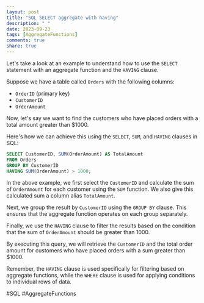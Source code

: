 ```yaml
---
layout: post
title: "SQL SELECT aggregate with having"
description: " "
date: 2023-09-23
tags: [AggregateFunctions]
comments: true
share: true
---
```


Let's take a look at an example to understand how to use the `SELECT` statement with an aggregate function and the `HAVING` clause.

Suppose we have a table called `Orders` with the following columns:

- `OrderID` (primary key)
- `CustomerID`
- `OrderAmount`

Now, let's say we want to find the customers who have placed orders with a total amount greater than $1000.

Here's how we can achieve this using the `SELECT`, `SUM`, and `HAVING` clauses in SQL:

```sql
SELECT CustomerID, SUM(OrderAmount) AS TotalAmount
FROM Orders
GROUP BY CustomerID
HAVING SUM(OrderAmount) > 1000;
```

In the above example, we first select the `CustomerID` and calculate the sum of `OrderAmount` for each customer using the `SUM` function. We also give this calculated sum a column alias `TotalAmount`.

Next, we group the result by `CustomerID` using the `GROUP BY` clause. This ensures that the aggregate function operates on each group separately.

Finally, we use the `HAVING` clause to filter the results based on the condition that the sum of `OrderAmount` should be greater than 1000.

By executing this query, we will retrieve the `CustomerID` and the total order amount for customers who have placed orders with a sum greater than $1000.

Remember, the `HAVING` clause is used specifically for filtering based on aggregate functions, while the `WHERE` clause is used for applying conditions to individual rows of data.

#SQL #AggregateFunctions